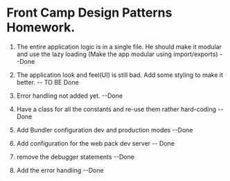 # Front Camp Design Patterns Homework.


1. The entire application logic is in a single file. He should make it modular and use the lazy loading (Make the app modular using import/exports)  --Done

2. The application look and feel(UI) is still bad. Add some styling to make it better. -- TO BE Done

3. Error handling not added yet. --Done

4. Have a class for all the constants and re-use them rather hard-coding --Done

5. Add Bundler configuration dev and production modes --Done

6. Add configuration for the web pack dev server -- Done

7. remove the debugger statements --Done

8. Add the error handling --Done


